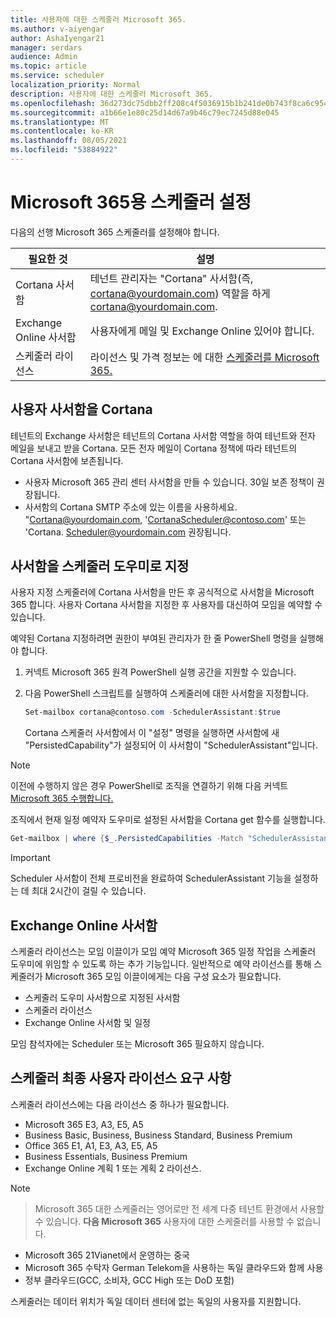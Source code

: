 ```yaml
---
title: 사용자에 대한 스케줄러 Microsoft 365.
ms.author: v-aiyengar
author: AshaIyengar21
manager: serdars
audience: Admin
ms.topic: article
ms.service: scheduler
localization_priority: Normal
description: 사용자에 대한 스케줄러 Microsoft 365.
ms.openlocfilehash: 36d273dc75dbb2ff208c4f5036915b1b241de0b743f8ca6c95498a110daf8334
ms.sourcegitcommit: a1b66e1e80c25d14d67a9b46c79ec7245d88e045
ms.translationtype: MT
ms.contentlocale: ko-KR
ms.lasthandoff: 08/05/2021
ms.locfileid: "53884922"
---
```

# <a name="setting-up-scheduler-for-microsoft-365"></a>Microsoft 365용 스케줄러 설정


다음의 선행 Microsoft 365 스케줄러를 설정해야 합니다.

| 필요한 것 | 설명 |
|-------------------|-------------|
|Cortana 사서함 |테넌트 관리자는 "Cortana" 사서함(즉, cortana@yourdomain.com) 역할을 하게 cortana@yourdomain.com.         |
|Exchange Online 사서함 |사용자에게 메일 및 Exchange Online 있어야 합니다.         |
|스케줄러 라이선스 |라이선스 및 가격 정보는 에 대한 [스케줄러를 Microsoft 365.](https://www.microsoft.com/en-us/microsoft-365/meeting-scheduler-pricing)        |

## <a name="create-a-mailbox-for-cortana"></a>사용자 사서함을 Cortana

테넌트의 Exchange 사서함은 테넌트의 Cortana 사서함 역할을 하여 테넌트와 전자 메일을 보내고 받을 Cortana. 모든 전자 메일이 Cortana 정책에 따라 테넌트의 Cortana 사서함에 보존됩니다.

- 사용자 Microsoft 365 관리 센터 사서함을 만들 수 있습니다. 30일 보존 정책이 권장됩니다. 
- 사서함의 Cortana SMTP 주소에 있는 이름을 사용하세요. "Cortana@yourdomain.com, 'CortanaScheduler@contoso.com' 또는 'Cortana. Scheduler@yourdomain.com 권장됩니다.

## <a name="designate-the-mailbox-as-the-scheduler-assistant"></a>사서함을 스케줄러 도우미로 지정

사용자 지정 스케줄러에 Cortana 사서함을 만든 후 공식적으로 사서함을 Microsoft 365 합니다. 사용자 Cortana 사서함을 지정한 후 사용자를 대신하여 모임을 예약할 수 있습니다.

예약된 Cortana 지정하려면 권한이 부여된 관리자가 한 줄 PowerShell 명령을 실행해야 합니다. 

1. 커넥트 Microsoft 365 원격 PowerShell 실행 공간을 지원할 수 있습니다.

2. 다음 PowerShell 스크립트를 실행하여 스케줄러에 대한 사서함을 지정합니다.

    ```powershell
    Set-mailbox cortana@contoso.com -SchedulerAssistant:$true
    ```
    
    Cortana 스케줄러 사서함에서 이 "설정" 명령을 실행하면 사서함에 새 "PersistedCapability"가 설정되어 이 사서함이 "SchedulerAssistant"입니다.

> [!NOTE]
> 이전에 수행하지 않은 경우 PowerShell로 조직을 연결하기 위해 다음 커넥트 [Microsoft 365 수행합니다.](../enterprise/connect-to-microsoft-365-powershell.md)

조직에서 현재 일정 예약자 도우미로 설정된 사서함을 Cortana get 함수를 실행합니다.

```powershell
Get-mailbox | where {$_.PersistedCapabilities -Match "SchedulerAssistant"}
```

> [!IMPORTANT]
> Scheduler 사서함이 전체 프로비전을 완료하여 SchedulerAssistant 기능을 설정하는 데 최대 2시간이 걸릴 수 있습니다.

## <a name="exchange-online-mailbox"></a>Exchange Online 사서함
스케줄러 라이선스는 모임 이끌이가 모임 예약 Microsoft 365 일정 작업을 스케줄러 도우미에 위임할 수 있도록 하는 추가 기능입니다. 일반적으로 예약 라이선스를 통해 스케줄러가 Microsoft 365 모임 이끌이에게는 다음 구성 요소가 필요합니다.

- 스케줄러 도우미 사서함으로 지정된 사서함
- 스케줄러 라이선스
- Exchange Online 사서함 및 일정

모임 참석자에는 Scheduler 또는 Microsoft 365 필요하지 않습니다.

## <a name="scheduler-end-user-license-requirements"></a>스케줄러 최종 사용자 라이선스 요구 사항

스케줄러 라이선스에는 다음 라이선스 중 하나가 필요합니다.

- Microsoft 365 E3, A3, E5, A5
- Business Basic, Business, Business Standard, Business Premium
- Office 365 E1, A1, E3, A3, E5, A5
- Business Essentials, Business Premium
- Exchange Online 계획 1 또는 계획 2 라이선스. 

> [!Note]

> Microsoft 365 대한 스케줄러는 영어로만 전 세계 다중 테넌트 환경에서 사용할 수 있습니다. **다음 Microsoft 365** 사용자에 대한 스케줄러를 사용할 수 없습니다.

- Microsoft 365 21Vianet에서 운영하는 중국
- Microsoft 365 수탁자 German Telekom을 사용하는 독일 클라우드와 함께 사용
- 정부 클라우드(GCC, 소비자, GCC High 또는 DoD 포함)

스케줄러는 데이터 위치가 독일 데이터 센터에 없는 독일의 사용자를 지원합니다.

